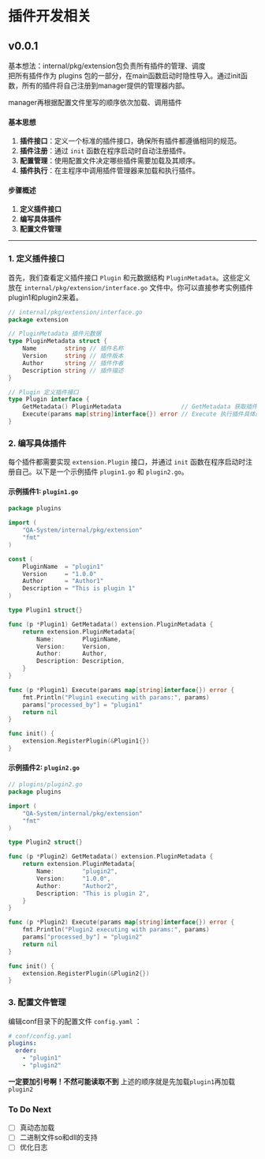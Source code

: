 # 插件开发相关

v0.0.1  
-
基本想法：internal/pkg/extension包负责所有插件的管理、调度  
把所有插件作为 plugins 包的一部分，在main函数启动时隐性导入。通过init函数，所有的插件将自己注册到manager提供的管理器内部。

manager再根据配置文件里写的顺序依次加载、调用插件


#### 基本思想
1. **插件接口**：定义一个标准的插件接口，确保所有插件都遵循相同的规范。
2. **插件注册**：通过 `init` 函数在程序启动时自动注册插件。
3. **配置管理**：使用配置文件决定哪些插件需要加载及其顺序。
4. **插件执行**：在主程序中调用插件管理器来加载和执行插件。

#### 步骤概述

1. **定义插件接口**
2. **编写具体插件**
3. **配置文件管理**

---

### 1. 定义插件接口

首先，我们查看定义插件接口 `Plugin` 和元数据结构 `PluginMetadata`。这些定义放在 `internal/pkg/extension/interface.go` 文件中。你可以直接参考实例插件plugin1和plugin2来着。

```go
// internal/pkg/extension/interface.go
package extension

// PluginMetadata 插件元数据
type PluginMetadata struct {
    Name        string // 插件名称
    Version     string // 插件版本
    Author      string // 插件作者
    Description string // 插件描述
}

// Plugin 定义插件接口
type Plugin interface {
    GetMetadata() PluginMetadata                 // GetMetadata 获取插件元数据
    Execute(params map[string]interface{}) error // Execute 执行插件具体的功能
}
```

### 2. 编写具体插件

每个插件都需要实现 `extension.Plugin` 接口，并通过 `init` 函数在程序启动时注册自己。以下是一个示例插件 `plugin1.go` 和 `plugin2.go`。

#### 示例插件1: `plugin1.go`

```go
package plugins

import (
	"QA-System/internal/pkg/extension"
	"fmt"
)

const (
	PluginName  = "plugin1"
	Version     = "1.0.0"
	Author      = "Author1"
	Description = "This is plugin 1"
)

type Plugin1 struct{}

func (p *Plugin1) GetMetadata() extension.PluginMetadata {
	return extension.PluginMetadata{
		Name:        PluginName,
		Version:     Version,
		Author:      Author,
		Description: Description,
	}
}

func (p *Plugin1) Execute(params map[string]interface{}) error {
	fmt.Println("Plugin1 executing with params:", params)
	params["processed_by"] = "plugin1"
	return nil
}

func init() {
	extension.RegisterPlugin(&Plugin1{})
}
```

#### 示例插件2: `plugin2.go`

```go
// plugins/plugin2.go
package plugins

import (
    "QA-System/internal/pkg/extension"
    "fmt"
)

type Plugin2 struct{}

func (p *Plugin2) GetMetadata() extension.PluginMetadata {
    return extension.PluginMetadata{
        Name:        "plugin2",
        Version:     "1.0.0",
        Author:      "Author2",
        Description: "This is plugin 2",
    }
}

func (p *Plugin2) Execute(params map[string]interface{}) error {
    fmt.Println("Plugin2 executing with params:", params)
    params["processed_by"] = "plugin2"
    return nil
}

func init() {
    extension.RegisterPlugin(&Plugin2{})
}
```

### 3. 配置文件管理

编辑conf目录下的配置文件 `config.yaml` ：

```yaml
# conf/config.yaml
plugins:
  order:
    - "plugin1"
    - "plugin2"
```
**一定要加引号啊！不然可能读取不到** 
上述的顺序就是先加载```plugin1```再加载```plugin2```

### To Do Next

- [ ] 真动态加载
- [ ] 二进制文件so和dll的支持
- [ ] 优化日志